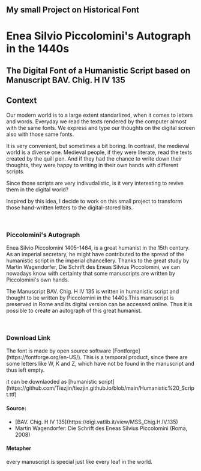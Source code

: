 ## My small Project on Historical Font

# Enea Silvio Piccolomini's Autograph in the 1440s
## The Digital Font of a Humanistic Script based on Manuscript BAV. Chig. H IV 135 ##


## Context
<p>Our modern world is to a large extent standarlized, when it comes to letters and words.
Everyday we read the texts rendered by the computer almost with the same fonts. We express and type our thoughts on the digital screen also with those same fonts. </p>
<p>It is very convenient, but sometimes a bit boring.
In contrast, the medieval world is a diverse one.
Medieval people, if they were literate, read the texts created by the quill pen. And if they had the chance to write down their thoughts, they were happy to writing in their own hands with different scripts.</p>
<p>Since those scripts are very indivudalistic, is it very interesting to revive them in the digital world?</p>
<p>Inspired by this idea, I decide to work on this small project to transform those hand-written letters to the digital-stored bits. </p>
<br>

### Piccolomini's Autograph
<p>Enea Silvio Piccolomini 1405-1464, is a great humanist in the 15th century. As an imperial secretary, he might have contributed to the spread of the humanistic script in the imperial chancellery.
Thanks to the great study by Martin Wagendorfer, Die Schrift des Eneas Silvius Piccolomini, we can nowadays know with certainty that some manuscripts are written by Piccolomini's own hands.</p>
<p>The Manuscript BAV. Chig. H IV 135 is written in humanistic script and thought to be written by Piccolomini in the 1440s.This manuscript is preserved in Rome and its digital version can be accessed online. Thus it is possible to create an autograph of this great humanist.</p>
<br>


### Download Link
<p>The font is made by open source software [Fontforge](https://fontforge.org/en-US/).
This is a temporal product, since there are some letters like W, K and Z, which have not be found in the manuscript and thus left empty.</p>
it can be downlaoded as [humanistic script](https://github.com/Tiezjin/tiezjin.github.io/blob/main/Humanistic%20_Script.ttf)

#### Source:
<ul>
<li>[BAV. Chig. H IV 135](https://digi.vatlib.it/view/MSS_Chig.H.IV.135) </li>
<li>Martin Wagendorfer: Die Schrift des Eneas Silvius Piccolomini (Roma, 2008)</li>
</ul>

#### Metapher
every manuscript is special just like every leaf in the world.


